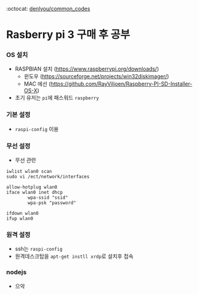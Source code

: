 :octocat: [denlyou/common_codes](https://github.com/denlyou/common_codes)
# Rasberry pi 3 구매 후 공부

### OS 설치
- RASPBIAN 설치 (https://www.raspberrypi.org/downloads/)
  - 윈도우 (https://sourceforge.net/projects/win32diskimager/)
  - MAC 에선 (https://github.com/RayViljoen/Raspberry-PI-SD-Installer-OS-X)
- 초기 유저는 `pi`에 패스워드 `raspberry`

### 기본 설정
- `raspi-config` 이용

### 무선 설정
- 무선 관련

```shell
iwlist wlan0 scan
sudo vi /ect/network/interfaces
```
```shell
allow-hotplug wlan0
iface wlan0 inet dhcp
        wpa-ssid "ssid"
        wpa-psk "password"
```
```shell
ifdown wlan0
ifup wlan0
```

### 원격 설정
- ssh는 `raspi-config`
- 원격데스크탑을 `apt-get instll xrdp`로 설치후 접속

### nodejs
- 으악
